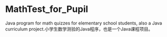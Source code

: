 # MathTest_for_Pupil
Java program for math quizzes for elementary school students, also a Java curriculum project.小学生数学测验的Java程序，也是一个Java课程项目。
